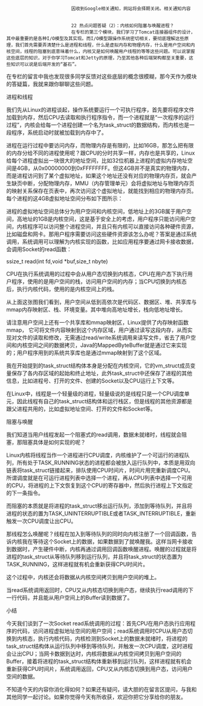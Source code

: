 
                            
                            因收到Google相关通知，网站将会择期关闭。相关通知内容
                            
                            
                            22 热点问题答疑（2）：内核如何阻塞与唤醒进程？
                            在专栏的第三个模块，我们学习了Tomcat连接器组件的设计，其中最重要的是各种I/O模型及其实现。而I/O模型跟操作系统密切相关，要彻底理解这些原理，我们首先需要弄清楚什么是进程和线程，什么是虚拟内存和物理内存，什么是用户空间和内核空间，线程的阻塞到底意味着什么，内核又是如何唤醒用户线程的等等这些问题。可以说掌握这些底层的知识，对于你学习Tomcat和Jetty的原理，乃至其他各种后端架构都至关重要，这些知识可以说是后端开发的“基石”。

在专栏的留言中我也发现很多同学反馈对这些底层的概念很模糊，那今天作为模块的答疑篇，我就来跟你聊聊这些问题。

进程和线程

我们先从Linux的进程谈起，操作系统要运行一个可执行程序，首先要将程序文件加载到内存，然后CPU去读取和执行程序指令，而一个进程就是“一次程序的运行过程”，内核会给每一个进程创建一个名为task_struct的数据结构，而内核也是一段程序，系统启动时就被加载到内存中了。

进程在运行过程中要访问内存，而物理内存是有限的，比如16GB，那怎么把有限的内存分给不同的进程使用呢？跟CPU的分时共享一样，内存也是共享的，Linux给每个进程虚拟出一块很大的地址空间，比如32位机器上进程的虚拟内存地址空间是4GB，从0x00000000到0xFFFFFFFF。但这4GB并不是真实的物理内存，而是进程访问到了某个虚拟地址，如果这个地址还没有对应的物理内存页，就会产生缺页中断，分配物理内存，MMU（内存管理单元）会将虚拟地址与物理内存页的映射关系保存在页表中，再次访问这个虚拟地址，就能找到相应的物理内存页。每个进程的这4GB虚拟地址空间分布如下图所示：



进程的虚拟地址空间总体分为用户空间和内核空间，低地址上的3GB属于用户空间，高地址的1GB是内核空间，这是基于安全上的考虑，用户程序只能访问用户空间，内核程序可以访问整个进程空间，并且只有内核可以直接访问各种硬件资源，比如磁盘和网卡。那用户程序需要访问这些硬件资源该怎么办呢？答案是通过系统调用，系统调用可以理解为内核实现的函数，比如应用程序要通过网卡接收数据，会调用Socket的read函数：

ssize_t read(int fd,void *buf,size_t nbyte)


CPU在执行系统调用的过程中会从用户态切换到内核态，CPU在用户态下执行用户程序，使用的是用户空间的栈，访问用户空间的内存；当CPU切换到内核态后，执行内核代码，使用的是内核空间上的栈。

从上面这张图我们看到，用户空间从低到高依次是代码区、数据区、堆、共享库与mmap内存映射区、栈、环境变量。其中堆向高地址增长，栈向低地址增长。

请注意用户空间上还有一个共享库和mmap映射区，Linux提供了内存映射函数mmap， 它可将文件内容映射到这个内存区域，用户通过读写这段内存，从而实现对文件的读取和修改，无需通过read/write系统调用来读写文件，省去了用户空间和内核空间之间的数据拷贝，Java的MappedByteBuffer就是通过它来实现的；用户程序用到的系统共享库也是通过mmap映射到了这个区域。

我在开始提到的task_struct结构体本身是分配在内核空间，它的vm_struct成员变量保存了各内存区域的起始和终止地址，此外task_struct中还保存了进程的其他信息，比如进程号、打开的文件、创建的Socket以及CPU运行上下文等。

在Linux中，线程是一个轻量级的进程，轻量级说的是线程只是一个CPU调度单元，因此线程有自己的task_struct结构体和运行栈区，但是线程的其他资源都是跟父进程共用的，比如虚拟地址空间、打开的文件和Socket等。

阻塞与唤醒

我们知道当用户线程发起一个阻塞式的read调用，数据未就绪时，线程就会阻塞，那阻塞具体是如何实现的呢？

Linux内核将线程当作一个进程进行CPU调度，内核维护了一个可运行的进程队列，所有处于TASK_RUNNING状态的进程都会被放入运行队列中，本质是用双向链表将task_struct链接起来，排队使用CPU时间片，时间片用完重新调度CPU。所谓调度就是在可运行进程列表中选择一个进程，再从CPU列表中选择一个可用的CPU，将进程的上下文恢复到这个CPU的寄存器中，然后执行进程上下文指定的下一条指令。



而阻塞的本质就是将进程的task_struct移出运行队列，添加到等待队列，并且将进程的状态的置为TASK_UNINTERRUPTIBLE或者TASK_INTERRUPTIBLE，重新触发一次CPU调度让出CPU。

那线程怎么唤醒呢？线程在加入到等待队列的同时向内核注册了一个回调函数，告诉内核我在等待这个Socket上的数据，如果数据到了就唤醒我。这样当网卡接收到数据时，产生硬件中断，内核再通过调用回调函数唤醒进程。唤醒的过程就是将进程的task_struct从等待队列移到运行队列，并且将task_struct的状态置为TASK_RUNNING，这样进程就有机会重新获得CPU时间片。

这个过程中，内核还会将数据从内核空间拷贝到用户空间的堆上。



当read系统调用返回时，CPU又从内核态切换到用户态，继续执行read调用的下一行代码，并且能从用户空间上的Buffer读到数据了。

小结

今天我们谈到了一次Socket read系统调用的过程：首先CPU在用户态执行应用程序的代码，访问进程虚拟地址空间的用户空间；read系统调用时CPU从用户态切换到内核态，执行内核代码，内核检测到Socket上的数据未就绪时，将进程的task_struct结构体从运行队列中移到等待队列，并触发一次CPU调度，这时进程会让出CPU；当网卡数据到达时，内核将数据从内核空间拷贝到用户空间的Buffer，接着将进程的task_struct结构体重新移到运行队列，这样进程就有机会重新获得CPU时间片，系统调用返回，CPU又从内核态切换到用户态，访问用户空间的数据。

不知道今天的内容你消化得如何？如果还有疑问，请大胆的在留言区提问，与我和其他同学一起讨论。如果你觉得今天有所收获，欢迎你把它分享给你的朋友。

                        
                        
                            